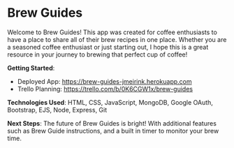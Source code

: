 # Brew Guides

Welcome to Brew Guides! This app was created for coffee enthusiasts to have a place to share all of their brew recipes in one place. Whether you are a seasoned coffee enthusiast or just starting out, I hope this is a great resource in your journey to brewing that perfect cup of coffee!

**Getting Started**: 
- Deployed App: https://brew-guides-jmeirink.herokuapp.com
- Trello Planning: https://trello.com/b/0K6CGW1x/brew-guides

**Technologies Used**: HTML, CSS, JavaScript, MongoDB, Google OAuth, Bootstrap, EJS, Node, Express, Git

**Next Steps**: The future of Brew Guides is bright! With additional features such as Brew Guide instructions, and a built in timer to monitor your brew time.
